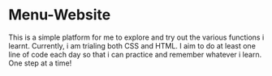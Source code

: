 # Menu-Website

This is a simple platform for me to explore and try out the various functions i learnt. Currently, i am trialing both CSS and HTML. I aim to do at least 
one line of code each day so that i can practice and remember whatever i learn. One step at a time! 

